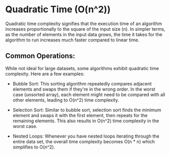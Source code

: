 # Quadratic Time (O(n^2))
Quadratic time complexity signifies that the execution time of an algorithm increases proportionally to the square of the input size (n). In simpler terms, as the number of elements in the input data grows, the time it takes for the algorithm to run increases much faster compared to linear time.

## Common Operations: 
While not ideal for large datasets, some algorithms exhibit quadratic time complexity. Here are a few examples:

* Bubble Sort: This sorting algorithm repeatedly compares adjacent elements and swaps them if they're in the wrong order. In the worst case (unsorted array), each element might need to be compared with all other elements, leading to O(n^2) time complexity.

* Selection Sort: Similar to bubble sort, selection sort finds the minimum element and swaps it with the first element, then repeats for the remaining elements. This also results in O(n^2) time complexity in the worst case.

* Nested Loops: Whenever you have nested loops iterating through the entire data set, the overall time complexity becomes O(n * n) which simplifies to O(n^2).
